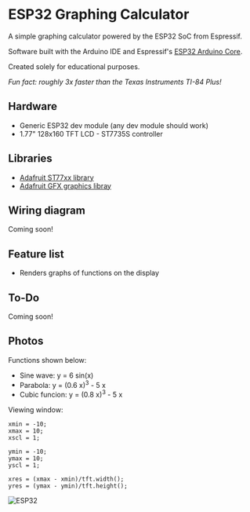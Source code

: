 # ESP32 Graphing Calculator

A simple graphing calculator powered by the ESP32 SoC from Espressif.

Software built with the Arduino IDE and Espressif's [ESP32 Arduino Core](https://github.com/espressif/arduino-esp32).

Created solely for educational purposes. 

_Fun fact: roughly 3x faster than the Texas Instruments TI-84 Plus!_

## Hardware
* Generic ESP32 dev module (any dev module should work)
* 1.77" 128x160 TFT LCD - ST7735S controller

## Libraries
* [Adafruit ST77xx library](https://github.com/adafruit/Adafruit-ST7735-Library)
* [Adafruit GFX graphics libray](https://github.com/adafruit/Adafruit-GFX-Library)

## Wiring diagram
Coming soon!

## Feature list
* Renders graphs of functions on the display

## To-Do
Coming soon!

## Photos

Functions shown below:
* Sine wave: y = 6 sin(x)
* Parabola: y = (0.6 x)<sup>3</sup> - 5 x
* Cubic funcion: y = (0.8 x)<sup>3</sup> - 5 x

Viewing window:
```
xmin = -10;
xmax = 10;
xscl = 1;

ymin = -10;
ymax = 10;
yscl = 1;

xres = (xmax - xmin)/tft.width();
yres = (ymax - ymin)/tft.height();
```

![ESP32](https://i.imgur.com/NnfdsFd.jpg)
